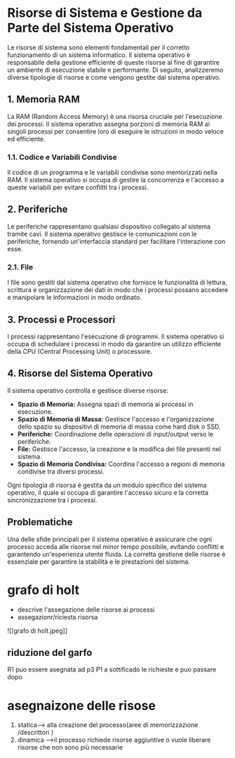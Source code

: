 # Risorse di Sistema e Gestione da Parte del Sistema Operativo

Le risorse di sistema sono elementi fondamentali per il corretto funzionamento di un sistema informatico. Il sistema operativo è responsabile della gestione efficiente di queste risorse al fine di garantire un ambiente di esecuzione stabile e performante. Di seguito, analizzeremo diverse tipologie di risorse e come vengono gestite dal sistema operativo.

## 1. Memoria RAM

La RAM (Random Access Memory) è una risorsa cruciale per l'esecuzione dei processi. Il sistema operativo assegna porzioni di memoria RAM ai singoli processi per consentire loro di eseguire le istruzioni in modo veloce ed efficiente.

### 1.1. Codice e Variabili Condivise

Il codice di un programma e le variabili condivise sono memorizzati nella RAM. Il sistema operativo si occupa di gestire la concorrenza e l'accesso a queste variabili per evitare conflitti tra i processi.

## 2. Periferiche

Le periferiche rappresentano qualsiasi dispositivo collegato al sistema tramite cavi. Il sistema operativo gestisce le comunicazioni con le periferiche, fornendo un'interfaccia standard per facilitare l'interazione con esse.

### 2.1. File

I file sono gestiti dal sistema operativo che fornisce le funzionalità di lettura, scrittura e organizzazione dei dati in modo che i processi possano accedere e manipolare le informazioni in modo ordinato.

## 3. Processi e Processori

I processi rappresentano l'esecuzione di programmi. Il sistema operativo si occupa di schedulare i processi in modo da garantire un utilizzo efficiente della CPU (Central Processing Unit) o processore.

## 4. Risorse del Sistema Operativo

Il sistema operativo controlla e gestisce diverse risorse:

- **Spazio di Memoria:** Assegna spazi di memoria ai processi in esecuzione.
- **Spazio di Memoria di Massa:** Gestisce l'accesso e l'organizzazione dello spazio su dispositivi di memoria di massa come hard disk o SSD.
- **Periferiche:** Coordinazione delle operazioni di input/output verso le periferiche.
- **File:** Gestisce l'accesso, la creazione e la modifica dei file presenti nel sistema.
- **Spazio di Memoria Condivisa:** Coordina l'accesso a regioni di memoria condivise tra diversi processi.

Ogni tipologia di risorsa è gestita da un modulo specifico del sistema operativo, il quale si occupa di garantire l'accesso sicuro e la corretta sincronizzazione tra i processi.

## Problematiche

Una delle sfide principali per il sistema operativo è assicurare che ogni processo acceda alle risorse nel minor tempo possibile, evitando conflitti e garantendo un'esperienza utente fluida. La corretta gestione delle risorse è essenziale per garantire la stabilità e le prestazioni del sistema.


# grafo di holt

 - descrive l'assegazione delle risorse ai processi 
 - assegazionr/riciesta risorsa




![[grafo di holt.jpeg]]

## riduzione del garfo
R1 puo essere asegnata ad p3 
P1 a sottificado le richieste e puo passare dopo 

# asegnaizone delle risose 
1) statica--> alla creazione del processo(aree di memorizzazione /descrittori )
2) dinamica -->il processo richiede risorse aggiuntive o vuole liberare risorse che non sono più necessarie